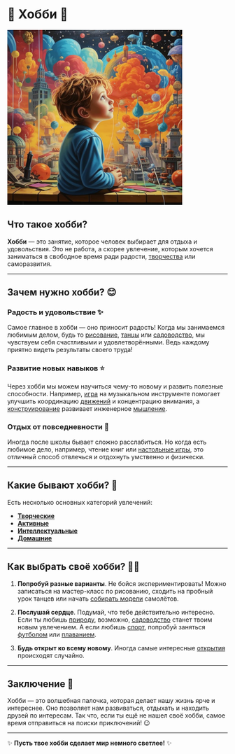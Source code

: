 # 🌟 **Хобби** 🌟

<img src="../../../../WORK/entertainment/hobbies/джэпэги/хобби.jpeg" width="400" height="400" />

## Что такое хобби?

**Хобби** — это занятие, которое человек выбирает для отдыха и удовольствия. Это не работа, а скорее увлечение, которым хочется заниматься в свободное время ради радости, [творчества](творческие.md) или саморазвития.

---

## Зачем нужно хобби? 😊

### Радость и удовольствие ✨

Самое главное в хобби — оно приносит радость! Когда мы занимаемся любимым делом, будь то [рисование](рисование.md), [танцы](танцы.md) или [садоводство](садоводство.md), мы чувствуем себя счастливыми и удовлетворёнными. Ведь каждому приятно видеть результаты своего труда!

### Развитие новых навыков ⭐️

Через хобби мы можем научиться чему-то новому и развить полезные способности. Например, [игра](настольные_игры.md) на музыкальном инструменте помогает улучшить координацию [движений](активные.md) и концентрацию внимания, а [конструирование](конструирование.md) развивает инженерное [мышление](интеллектуальные.md).

### Отдых от повседневности 🏡

Иногда после школы бывает сложно расслабиться. Но когда есть любимое дело, например, чтение книг или [настольные игры](настольные_игры.md), это отличный способ отвлечься и отдохнуть умственно и физически.

---

## Какие бывают хобби? 🎁

Есть несколько основных категорий увлечений:

- **[Творческие](творческие.md)**
- **[Активные](активные.md)**
- **[Интеллектуальные](интеллектуальные.md)**
- **[Домашние](домашние.md)**

---

## Как выбрать своё хобби? 🤷‍♀️

1. **Попробуй разные варианты**. Не бойся экспериментировать! Можно записаться на мастер-класс по рисованию, сходить на пробный урок танцев или начать [собирать модели](конструирование.md) самолётов.

2. **Послушай сердце**. Подумай, что тебе действительно интересно. Если ты любишь [природу](садоводство.md), возможно, [садоводство](садоводство.md) станет твоим новым увлечением. А если любишь [спорт](спорт.md), попробуй заняться [футболом](спорт.md) или [плаванием](спорт.md).

3. **Будь открыт ко всему новому**. Иногда самые интересные [открытия](научные_эксперименты.md) происходят случайно.

---

## Заключение 💫

Хобби — это волшебная палочка, которая делает нашу жизнь ярче и интереснее. Оно позволяет нам развиваться, отдыхать и находить друзей по интересам. Так что, если ты ещё не нашел своё хобби, самое время отправиться на поиски приключений! 😉

---

✨ **Пусть твое хобби сделает мир немного светлее!** ✨
